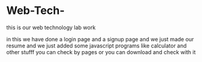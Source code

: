 # Web-Tech-


this is our web technology lab work 

in this we have done a login page and a signup page and we just made our resume and we just added some javascript programs like calculator and other stufff you can check by pages  or you can download and check with it 
